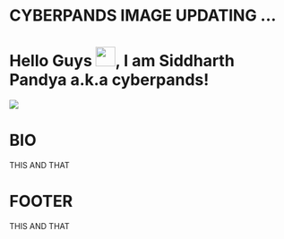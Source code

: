 # CYBERPANDS IMAGE UPDATING ...

# Hello Guys <img src="https://raw.githubusercontent.com/MartinHeinz/MartinHeinz/master/wave.gif" height="35px">, I am Siddharth Pandya a.k.a cyberpands!

![](https://img.shields.io/badge/Portolio-000000?style=for-the-badge&logoColor=white&url=www.siddharthpandya.tech)

# BIO
 THIS AND THAT

# FOOTER
THIS AND THAT

